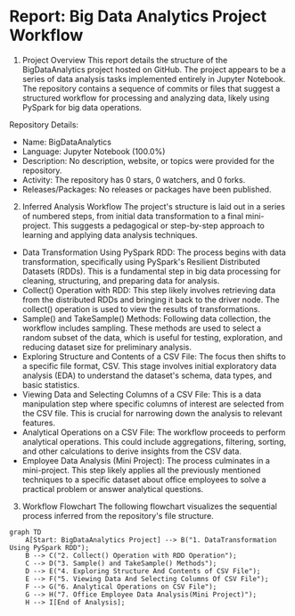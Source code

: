 # **Report: Big Data Analytics Project Workflow**

1. Project Overview
This report details the structure of the BigDataAnalytics project hosted on GitHub. The project appears to be a series of data analysis tasks implemented entirely in Jupyter Notebook. The repository contains a sequence of commits or files that suggest a structured workflow for processing and analyzing data, likely using PySpark for big data operations.

Repository Details:
- Name: BigDataAnalytics
- Language: Jupyter Notebook (100.0%)
- Description: No description, website, or topics were provided for the repository.
- Activity: The repository has 0 stars, 0 watchers, and 0 forks.
- Releases/Packages: No releases or packages have been published.

2. Inferred Analysis Workflow
The project's structure is laid out in a series of numbered steps, from initial data transformation to a final mini-project. This suggests a pedagogical or step-by-step approach to learning and applying data analysis techniques.

- Data Transformation Using PySpark RDD: The process begins with data transformation, specifically using PySpark's Resilient Distributed Datasets (RDDs). This is a fundamental step in big data processing for cleaning, structuring, and preparing data for analysis.
- Collect() Operation with RDD: This step likely involves retrieving data from the distributed RDDs and bringing it back to the driver node. The collect() operation is used to view the results of transformations.
- Sample() and TakeSample() Methods: Following data collection, the workflow includes sampling. These methods are used to select a random subset of the data, which is useful for testing, exploration, and reducing dataset size for preliminary analysis.
- Exploring Structure and Contents of a CSV File: The focus then shifts to a specific file format, CSV. This stage involves initial exploratory data analysis (EDA) to understand the dataset's schema, data types, and basic statistics.
- Viewing Data and Selecting Columns of a CSV File: This is a data manipulation step where specific columns of interest are selected from the CSV file. This is crucial for narrowing down the analysis to relevant features.
- Analytical Operations on a CSV File: The workflow proceeds to perform analytical operations. This could include aggregations, filtering, sorting, and other calculations to derive insights from the CSV data.
- Employee Data Analysis (Mini Project): The process culminates in a mini-project. This step likely applies all the previously mentioned techniques to a specific dataset about office employees to solve a practical problem or answer analytical questions.

3. Workflow Flowchart
The following flowchart visualizes the sequential process inferred from the repository's file structure.

```mermaid
graph TD
    A[Start: BigDataAnalytics Project] --> B("1. DataTransformation Using PySpark RDD");
    B --> C("2. Collect() Operation with RDD Operation");
    C --> D("3. Sample() and TakeSample() Methods");
    D --> E("4. Exploring Structure And Contents of CSV File");
    E --> F("5. Viewing Data And Selecting Columns Of CSV File");
    F --> G("6. Analytical Operations on CSV File");
    G --> H("7. Office Employee Data Analysis(Mini Project)");
    H --> I[End of Analysis];
```


